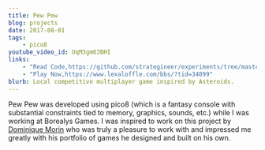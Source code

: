 ```yaml
---
title: Pew Pew
blog: projects
date: 2017-08-01
tags:
    - pico8
youtube_video_id: UqM3gm63BHI
links:
    - "Read Code,https://github.com/strategineer/experiments/tree/master/2017/11/pico-games"
    - "Play Now,https://www.lexaloffle.com/bbs/?tid=34099"
blurb: Local competitive multiplayer game inspired by Asteroids.
---
```

Pew Pew was developed using pico8 (which is a fantasy console with substantial constraints tied to memory, graphics, sounds, etc.) while I was working at Borealys Games. I was inspired to work on this project by [Dominique Morin](https://www.linkedin.com/in/dominique-morin-71331621) who was truly a pleasure to work with and impressed me greatly with his portfolio of games he designed and built on his own.
